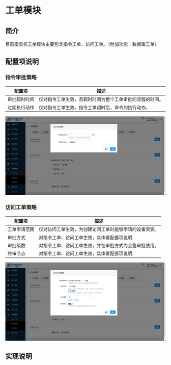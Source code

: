 # 工单模块

## 简介

目前堡垒机工单模块主要包含指令工单、访问工单。（附加功能：数据库工单）

## 配置项说明

### 指令审批策略

| 配置项       | 描述                                                     |
| ------------ | -------------------------------------------------------- |
| 审批超时时间 | 仅对指令工单生效，且超时时间为整个工单审批的流程的时间。 |
| 过期执行动作 | 仅对指令工单生效，指令工单超时后，命令的执行动作。       |

![image-20230724113428079](工单模块/image-20230724113428079.png)

### 访问工单策略

| 配置项       | 描述                                                   |
| ------------ | ------------------------------------------------------ |
| 工单申请范围 | 仅对访问工单生效，为创建访问工单时能够申请的设备资源。 |
| 审批方式     | 对指令工单、访问工单生效，具体看配置项说明             |
| 审批级数     | 对指令工单、访问工单生效，并在审批方式为会签审批使用。 |
| 终审节点     | 对指令工单、访问工单生效，具体看配置项说明             |

![image-20230724113905511](工单模块/image-20230724113905511.png)

## 实现说明